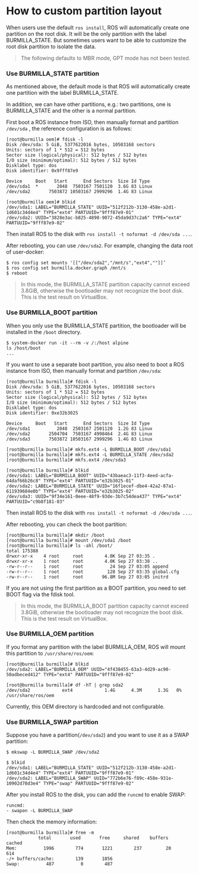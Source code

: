 # How to custom partition layout

When users use the default `ros install`, ROS will automatically create one partition on the root disk.
It will be the only partition with the label BURMILLA_STATE.
But sometimes users want to be able to customize the root disk partition to isolate the data.

> The following defaults to MBR mode, GPT mode has not been tested.

### Use BURMILLA_STATE partition

As mentioned above, the default mode is that ROS will automatically create one partition with the label BURMILLA_STATE.

In addition, we can have other partitions, e.g.: two partitions, one is BURMILLA_STATE and the other is a normal partition.

First boot a ROS instance from ISO, then manually format and partition `/dev/sda` , the reference configuration is as follows:

```
[root@burmilla oem]# fdisk -l
Disk /dev/sda: 5 GiB, 5377622016 bytes, 10503168 sectors
Units: sectors of 1 * 512 = 512 bytes
Sector size (logical/physical): 512 bytes / 512 bytes
I/O size (minimum/optimal): 512 bytes / 512 bytes
Disklabel type: dos
Disk identifier: 0x9fff87e9

Device     Boot   Start      End Sectors  Size Id Type
/dev/sda1  *       2048  7503167 7501120  3.6G 83 Linux
/dev/sda2       7503872 10503167 2999296  1.4G 83 Linux

[root@burmilla oem]# blkid
/dev/sda1: LABEL="BURMILLA_STATE" UUID="512f212b-3130-458e-a2d1-1d601c34d4e4" TYPE="ext4" PARTUUID="9fff87e9-01"
/dev/sda2: UUID="3828e3ac-b825-4898-9072-45da9d37c2a6" TYPE="ext4" PARTUUID="9fff87e9-02"
```

Then install ROS to the disk with `ros install -t noformat -d /dev/sda ...`.

After rebooting, you can use `/dev/sda2`. For example, changing the data root of user-docker:

```
$ ros config set mounts '[["/dev/sda2","/mnt/s","ext4",""]]’
$ ros config set burmilla.docker.graph /mnt/s
$ reboot
```

> In this mode, the BURMILLA_STATE partition capacity cannot exceed 3.8GiB, otherwise the bootloader may not recognize the boot disk. This is the test result on VirtualBox.

### Use BURMILLA_BOOT partition

When you only use the BURMILLA_STATE partition, the bootloader will be installed in the `/boot` directory.

```
$ system-docker run -it --rm -v /:/host alpine
ls /host/boot
...
```

If you want to use a separate boot partition, you also need to boot a ROS instance from ISO, then manually format and partition `/dev/sda`:

```
[root@burmilla burmilla]# fdisk -l
Disk /dev/sda: 5 GiB, 5377622016 bytes, 10503168 sectors
Units: sectors of 1 * 512 = 512 bytes
Sector size (logical/physical): 512 bytes / 512 bytes
I/O size (minimum/optimal): 512 bytes / 512 bytes
Disklabel type: dos
Disk identifier: 0xe32b3025

Device     Boot   Start      End Sectors  Size Id Type
/dev/sda1          2048  2503167 2501120  1.2G 83 Linux
/dev/sda2       2504704  7503167 4998464  2.4G 83 Linux
/dev/sda3       7503872 10503167 2999296  1.4G 83 Linux

[root@burmilla burmilla]# mkfs.ext4 -L BURMILLA_BOOT /dev/sda1
[root@burmilla burmilla]# mkfs.ext4 -L BURMILLA_STATE /dev/sda2
[root@burmilla burmilla]# mkfs.ext4 /dev/sda3

[root@burmilla burmilla]# blkid
/dev/sda1: LABEL="BURMILLA_BOOT" UUID="43baeac3-11f3-4eed-acfa-64daf66b26c8" TYPE="ext4" PARTUUID="e32b3025-01"
/dev/sda2: LABEL="BURMILLA_STATE" UUID="16f1ecef-dbe4-42a2-87a1-611939684e0b" TYPE="ext4" PARTUUID="e32b3025-02"
/dev/sda3: UUID="9f34e161-0eee-48f9-93de-3b7c54dea437" TYPE="ext4" PARTUUID="c9b8f181-03"
```

Then install ROS to the disk with `ros install -t noformat -d /dev/sda ...`.

After rebooting, you can check the boot partition:

```
[root@burmilla burmilla]# mkdir /boot
[root@burmilla burmilla]# mount /dev/sda1 /boot
[root@burmilla burmilla]# ls -ahl /boot/
total 175388
drwxr-xr-x    4 root     root        4.0K Sep 27 03:35 .
drwxr-xr-x    1 root     root        4.0K Sep 27 03:38 ..
-rw-r--r--    1 root     root          24 Sep 27 03:05 append
-rw-r--r--    1 root     root         128 Sep 27 03:35 global.cfg
-rw-r--r--    1 root     root       96.8M Sep 27 03:05 initrd
```

If you are not using the first partition as a BOOT partition, you need to set BOOT flag via the fdisk tool.

> In this mode, the BURMILLA_BOOT partition capacity cannot exceed 3.8GiB, otherwise the bootloader may not recognize the boot disk. This is the test result on VirtualBox.

### Use BURMILLA_OEM partition

If you format any partition with the label BURMILLA_OEM, ROS will mount this partition to `/usr/share/ros/oem`:

```
[root@burmilla burmilla]# blkid
/dev/sda2: LABEL="BURMILLA_OEM" UUID="4f438455-63a3-4d29-ac90-50adbeced412" TYPE="ext4" PARTUUID="9fff87e9-02"

[root@burmilla burmilla]# df -hT | grep sda2
/dev/sda2            ext4            1.4G      4.3M      1.3G   0% /usr/share/ros/oem
```

Currently, this OEM directory is hardcoded and not configurable.

### Use BURMILLA_SWAP partition

Suppose you have a partition(`/dev/sda2`) and you want to use it as a SWAP partition:

```
$ mkswap -L BURMILLA_SWAP /dev/sda2

$ blkid
/dev/sda1: LABEL="BURMILLA_STATE" UUID="512f212b-3130-458e-a2d1-1d601c34d4e4" TYPE="ext4" PARTUUID="9fff87e9-01"
/dev/sda2: LABEL="BURMILLA_SWAP" UUID="772b6e76-f89c-458e-931e-10902d78d3e4" TYPE="swap" PARTUUID="9fff87e9-02"
```

After you install ROS to the disk, you can add the `runcmd` to enable SWAP:

```
runcmd:
- swapon -L BURMILLA_SWAP
```

Then check the memory information:

```
[root@burmilla burmilla]# free -m
            total       used       free     shared    buffers     cached
Mem:          1996        774       1221        237         20        614
-/+ buffers/cache:        139       1856
Swap:          487          0        487
```
